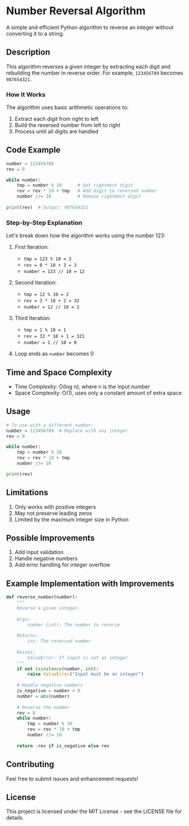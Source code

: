# Number Reversal Algorithm

A simple and efficient Python algorithm to reverse an integer without converting it to a string.

## Description

This algorithm reverses a given integer by extracting each digit and rebuilding the number in reverse order. For example, `123456789` becomes `987654321`.

### How It Works

The algorithm uses basic arithmetic operations to:
1. Extract each digit from right to left
2. Build the reversed number from left to right
3. Process until all digits are handled

## Code Example

```python
number = 123456789
rev = 0

while number:
    tmp = number % 10      # Get rightmost digit
    rev = rev * 10 + tmp   # Add digit to reversed number
    number //= 10          # Remove rightmost digit
    
print(rev)  # Output: 987654321
```

### Step-by-Step Explanation

Let's break down how the algorithm works using the number 123:

1. First Iteration:
   - `tmp = 123 % 10 = 3`
   - `rev = 0 * 10 + 3 = 3`
   - `number = 123 // 10 = 12`

2. Second Iteration:
   - `tmp = 12 % 10 = 2`
   - `rev = 3 * 10 + 2 = 32`
   - `number = 12 // 10 = 1`

3. Third Iteration:
   - `tmp = 1 % 10 = 1`
   - `rev = 32 * 10 + 1 = 321`
   - `number = 1 // 10 = 0`

4. Loop ends as `number` becomes 0

## Time and Space Complexity

- Time Complexity: O(log n), where n is the input number
- Space Complexity: O(1), uses only a constant amount of extra space

## Usage

```python
# To use with a different number:
number = 123456789  # Replace with any integer
rev = 0

while number:
    tmp = number % 10
    rev = rev * 10 + tmp
    number //= 10

print(rev)
```

## Limitations

1. Only works with positive integers
2. May not preserve leading zeros
3. Limited by the maximum integer size in Python

## Possible Improvements

1. Add input validation
2. Handle negative numbers
3. Add error handling for integer overflow

## Example Implementation with Improvements

```python
def reverse_number(number):
    """
    Reverse a given integer.
    
    Args:
        number (int): The number to reverse
        
    Returns:
        int: The reversed number
        
    Raises:
        ValueError: If input is not an integer
    """
    if not isinstance(number, int):
        raise ValueError("Input must be an integer")
        
    # Handle negative numbers
    is_negative = number < 0
    number = abs(number)
    
    # Reverse the number
    rev = 0
    while number:
        tmp = number % 10
        rev = rev * 10 + tmp
        number //= 10
        
    return -rev if is_negative else rev
```

## Contributing

Feel free to submit issues and enhancement requests!

## License

This project is licensed under the MIT License - see the LICENSE file for details.

